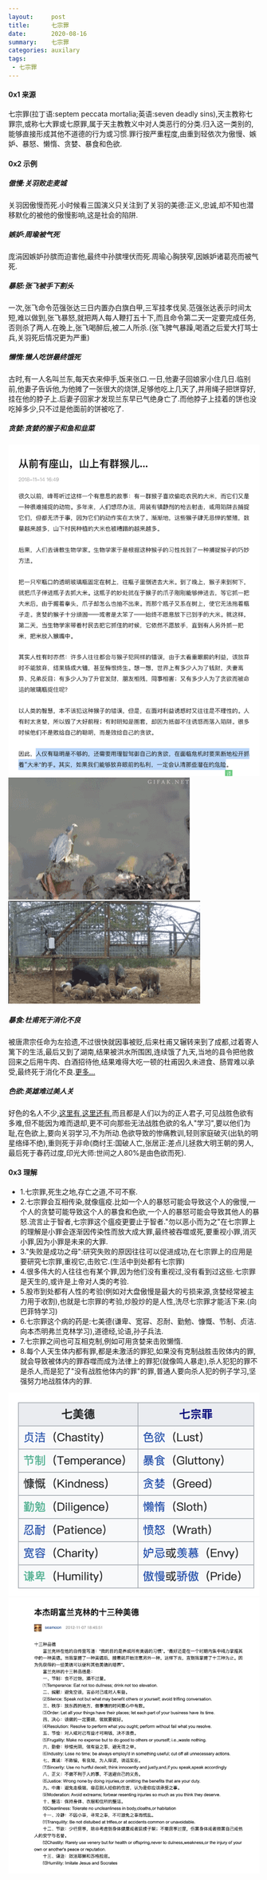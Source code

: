 ```yaml
---
layout:     post
title:      七宗罪
date:       2020-08-16
summary:    七宗罪
categories: auxilary
tags:
 - 七宗罪
---
```


#### 0x1 来源

七宗罪(拉丁语:septem peccata mortalia;英语:seven deadly sins),天主教称七罪宗,或称七大罪或七原罪,属于天主教教义中对人类恶行的分类.归入这一类别的,能够直接形成其他不道德的行为或习惯.罪行按严重程度,由重到轻依次为傲慢、嫉妒、暴怒、懒惰、贪婪、暴食和色欲.

#### 0x2 示例

##### 傲慢:关羽败走麦城

关羽因傲慢而死.小时候看三国演义只关注到了关羽的美德:正义,忠诚,却不知也潜移默化的被他的傲慢影响,这是社会的陷阱.

##### 嫉妒:周瑜被气死

庞涓因嫉妒孙膑而迫害他,最终中孙膑埋伏而死.周瑜心胸狭窄,因嫉妒诸葛亮而被气死.

##### 暴怒:张飞被手下割头

一次,张飞命令范强张达三日内置办白旗白甲,三军挂孝伐吴.范强张达表示时间太短,难以做到,张飞暴怒,就把两人每人鞭打五十下,而且命令第二天一定要完成任务,否则杀了两人.在晚上,张飞喝醉后,被二人所杀.(张飞脾气暴躁,喝酒之后爱大打骂士兵,关羽死后情况更为严重)

##### 懒惰:懒人吃饼最终饿死

古时,有一人名叫兰东,每天衣来伸手,饭来张口.一日,他妻子回娘家小住几日.临别前,他妻子告诉他,为他摊了一张很大的烧饼,足够他吃上几天了,并用绳子把饼穿好,挂在他的脖子上.后妻子回家才发现兰东早已气绝身亡了.而他脖子上挂着的饼也没吃掉多少,只不过是他面前的饼被吃了.

##### 贪婪:贪婪的猴子和鱼和韭菜

<img src="https://raw.githubusercontent.com/3xp10it/pic/master/houzi.png" data-action="zoom">

<img src="https://raw.githubusercontent.com/3xp10it/pic/master/niaoerdiaoyu.gif" data-action="zoom">

<img src="https://raw.githubusercontent.com/3xp10it/pic/master/xianjin.gif" data-action="zoom">

##### 暴食:杜甫死于消化不良

被唐肃宗任命为左拾遗,不过很快就因事被贬,后来杜甫又辗转来到了成都,过着寄人篱下的生活,最后又到了湖南,结果被洪水所围困,连续饿了九天,当地的县令把他救回来之后用牛肉、白酒招待他,结果难得大吃一顿的杜甫因久未进食、肠胃难以承受,最终死于消化不良.[更多...][1]

##### 色欲:英雄难过美人关

好色的名人不少,[这里有][2],[这里还有][3],而且都是人们以为的正人君子,可见战胜色欲有多难,但不能因为难而退却,更不可向那些无法战胜色欲的名人"学习",要以他们为耻,在色欲上,要向关羽学习,不为所动.色欲导致的惨痛教训,轻则家庭破灭(出轨的明星络绎不绝),重则死于非命(商纣王:国破人亡,张居正:差点儿拯救大明王朝的男人,最后死于春药过度,印光大师:世间之人80%是由色欲而死).


#### 0x3 理解

+ 1.七宗罪,死生之地,存亡之道,不可不察.
+ 2.七宗罪会互相传染,就像瘟疫.比如一个人的暴怒可能会导致这个人的傲慢,一个人的贪婪可能导致这个人的暴食和色欲,一个人的暴怒可能会导致其他人的暴怒.流言止于智者,七宗罪这个瘟疫更要止于智者."勿以恶小而为之"在七宗罪上的理解是小罪会逐渐因传染性而放大成大罪,最终被吞噬或死,要重视小罪,消灭小罪,因为小罪是未来的大罪.
+ 3."失败是成功之母":研究失败的原因往往可以促进成功,在七宗罪上的应用是要研究七宗罪,重视它,击败它.(生活中到处都有七宗罪)
+ 4.很多伟大的人往往也有某个罪,因为他们没有重视过,没有看到过这些.七宗罪是天生的,或许是上帝对人类的考验.
+ 5.股市到处都有人性的考验(例如对大盘傲慢是最大的亏损来源,贪婪经常被主力用于收割),也就是七宗罪的考验,炒股炒的是人性,洗尽七宗罪才能活下来.(向巴菲特学习)
+ 6.七宗罪这个病的药是:七美德(谦卑、宽容、忍耐、勤勉、慷慨、节制、贞洁.向本杰明弗兰克林学习),道德经,论语,孙子兵法.
+ 7.七宗罪之间也可互相克制,例如可用贪婪来击败懒惰.
+ 8.每个人天生体内都有罪,都是未激活的罪犯,如果没有克制战胜击败体内的罪,就会导致被体内的罪吞噬而成为法律上的罪犯(就像鸣人暴走),杀人犯犯的罪不是杀人,而是犯了"没有战胜他体内的罪"的罪,普通人要向杀人犯的例子学习,坚强努力地战胜体内的罪.

<img src="https://raw.githubusercontent.com/3xp10it/pic/master/qimeide.png" data-action="zoom">
<img src="https://raw.githubusercontent.com/3xp10it/pic/master/flkl.png" data-action="zoom">

[1]: https://kuaibao.qq.com/s/20200424AZODV800?refer=spider
[2]: https://kknews.cc/history/p64vpnj.html
[3]: https://kknews.cc/history/n5q2xg3.html
